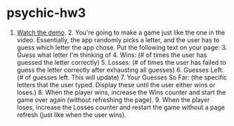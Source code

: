 # psychic-hw3
1. [Watch the demo](psychic-game-demo.mov).  2. You're going to make a game just like the one in the video. Essentially, the app randomly picks a letter, and the user has to guess which letter the app chose. Put the following text on your page:  3. Guess what letter I'm thinking of  4. Wins: (# of times the user has guessed the letter correctly)  5. Losses: (# of times the user has failed to guess the letter correctly after exhausting all guesses)  6. Guesses Left: (# of guesses left. This will update)  7. Your Guesses So Far: (the specific letters that the user typed. Display these until the user either wins or loses.)  8. When the player wins, increase the Wins counter and start the game over again (without refreshing the page).  9. When the player loses, increase the Losses counter and restart the game without a page refresh (just like when the user wins).
